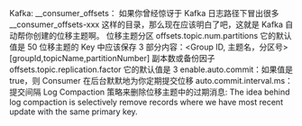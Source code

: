 Kafka:
__consumer_offsets： 如果你曾经惊讶于 Kafka 日志路径下冒出很多 __consumer_offsets-xxx 这样的目录，那么现在应该明白了吧，这就是 Kafka 自动帮你创建的位移主题啊。
    位移主题分区 offsets.topic.num.partitions 它的默认值是 50
    位移主题的 Key 中应该保存 3 部分内容：<Group ID, 主题名，分区号> [groupId,topicName,partitionNumber]
    副本数或备份因子 offsets.topic.replication.factor  它的默认值是 3
    enable.auto.commit：如果值是 true，则 Consumer 在后台默默地为你定期提交位移
        auto.commit.interval.ms：提交间隔
    Log Compaction 策略来删除位移主题中的过期消息: The idea behind log compaction is selectively remove records where we have most recent update with the same primary key. 


